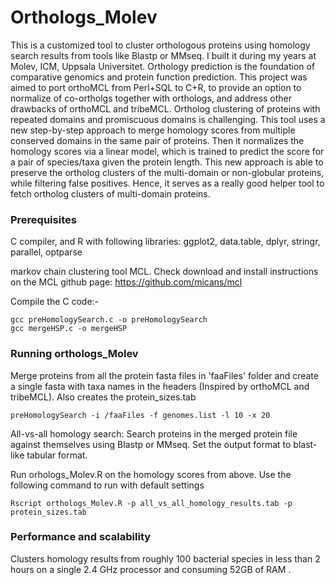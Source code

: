# Orthologs_Molev
This is a customized tool to cluster orthologous proteins using homology search results from tools like Blastp or MMseq. I built it during my years at Molev, ICM, Uppsala Universitet. Orthology prediction is the foundation of comparative genomics and protein function prediction. This project was aimed to port orthoMCL from Perl+SQL to C+R, to provide an option to normalize of co-ortholgs together with orthologs, and address other drawbacks of orthoMCL and tribeMCL. 
Ortholog clustering of proteins with repeated domains and promiscuous domains is challenging. This tool uses a new step-by-step approach to merge homology scores from multiple conserved domains in the same pair of proteins. Then it normalizes the homology scores via a linear model, which is trained to predict the score for a pair of species/taxa given the protein length. This new approach is able to preserve the ortholog clusters of the multi-domain or non-globular proteins, while filtering false positives. Hence, it serves as a really good helper tool to fetch ortholog clusters of multi-domain proteins.

### Prerequisites

C compiler, and R with following libraries: ggplot2, data.table, dplyr, stringr, parallel, optparse

markov chain clustering tool MCL. Check download and install instructions on the MCL github page: https://github.com/micans/mcl

Compile the C code:-

```
gcc preHomologySearch.c -o preHomologySearch
gcc mergeHSP.c -o mergeHSP
```

### Running orthologs_Molev

Merge proteins from all the protein fasta files in 'faaFiles' folder and create a single fasta with taxa names in the headers (Inspired by orthoMCL and tribeMCL). Also creates the protein_sizes.tab 

```
preHomologySearch -i /faaFiles -f genomes.list -l 10 -x 20
```

All-vs-all homology search: Search proteins in the merged protein file against themselves using Blastp or MMseq. Set the output format to blast-like tabular format.

Run orhologs_Molev.R on the homology scores from above. Use the following command to run with default settings

```
Rscript orthologs_Molev.R -p all_vs_all_homology_results.tab -p protein_sizes.tab
```

### Performance and scalability
Clusters homology results from roughly 100 bacterial species in less than 2 hours on a single 2.4 GHz processor and consuming 52GB of RAM . 
